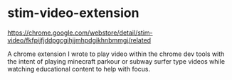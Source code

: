 # stim-video-extension

https://chrome.google.com/webstore/detail/stim-video/fkfpijfjddpgcgihjjmhpdgikhnbmmgj/related

A chrome extension I wrote to play video within the chrome dev tools
with the intent of playing minecraft parkour or subway surfer type
videos while watching educational content to help with focus.
